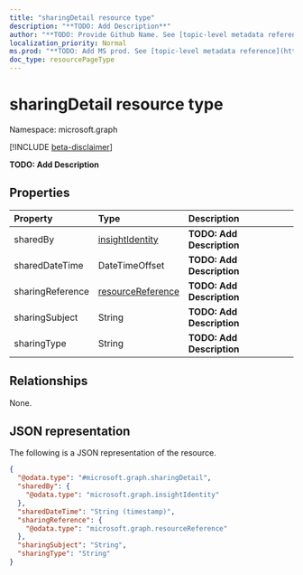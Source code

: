 ```yaml
---
title: "sharingDetail resource type"
description: "**TODO: Add Description**"
author: "**TODO: Provide Github Name. See [topic-level metadata reference](https://msgo.azurewebsites.net/add/document/guidelines/metadata.html#topic-level-metadata)**"
localization_priority: Normal
ms.prod: "**TODO: Add MS prod. See [topic-level metadata reference](https://msgo.azurewebsites.net/add/document/guidelines/metadata.html#topic-level-metadata)**"
doc_type: resourcePageType
---
```


# sharingDetail resource type

Namespace: microsoft.graph

[!INCLUDE [beta-disclaimer](../../includes/beta-disclaimer.md)]

**TODO: Add Description**

## Properties
|Property|Type|Description|
|:---|:---|:---|
|sharedBy|[insightIdentity](../resources/insightidentity.md)|**TODO: Add Description**|
|sharedDateTime|DateTimeOffset|**TODO: Add Description**|
|sharingReference|[resourceReference](../resources/resourcereference.md)|**TODO: Add Description**|
|sharingSubject|String|**TODO: Add Description**|
|sharingType|String|**TODO: Add Description**|

## Relationships
None.

## JSON representation
The following is a JSON representation of the resource.
<!-- {
  "blockType": "resource",
  "@odata.type": "microsoft.graph.sharingDetail"
}
-->
``` json
{
  "@odata.type": "#microsoft.graph.sharingDetail",
  "sharedBy": {
    "@odata.type": "microsoft.graph.insightIdentity"
  },
  "sharedDateTime": "String (timestamp)",
  "sharingReference": {
    "@odata.type": "microsoft.graph.resourceReference"
  },
  "sharingSubject": "String",
  "sharingType": "String"
}
```

